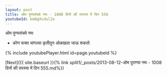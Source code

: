 ```yaml
---
layout: post
title: ओम पुण्यसंचवे नमः - 1008 दिनों की तपस्या में दिन 556
youtubeId: km8gXcdul2o
---
```

 
 
 ओम पुण्यसंचवे नमः  
 
 -  कोण फक्त चांगल्या कृतीतून ओळखला जाऊ शकतो 
 
  
 
  
 
 
 
 
 
 


{% include youtubePlayer.html id=page.youtubeId %}
 
[Next]({{ site.baseurl }}{% link  split1/_posts/2013-08-12-ओम पुराण्या नमः - 1008 दिनों की तपस्या में दिन 555.md%})
 
